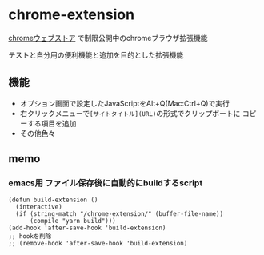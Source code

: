# chrome-extension

[chromeウェブストア](https://chrome.google.com/webstore/detail/something-extension/mjfblacpanbakejbdjegimihjkpgoljo?hl=ja)
で制限公開中のchromeブラウザ拡張機能

テストと自分用の便利機能と追加を目的とした拡張機能

## 機能
- オプション画面で設定したJavaScriptをAlt+Q(Mac:Ctrl+Q)で実行
- 右クリックメニューで`[サイトタイトル](URL)`の形式でクリップボートに
  コピーする項目を追加
- その他色々

## memo
### emacs用 ファイル保存後に自動的にbuildするscript

``` emacs-lisp
(defun build-extension ()
  (interactive)
  (if (string-match "/chrome-extension/" (buffer-file-name))
      (compile "yarn build")))
(add-hook 'after-save-hook 'build-extension)
;; hookを削除
;; (remove-hook 'after-save-hook 'build-extension)
```
